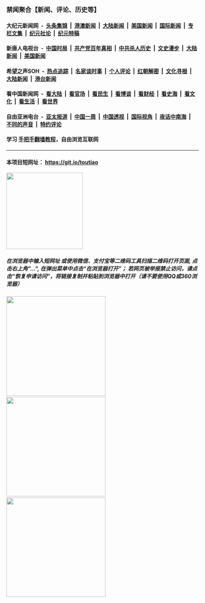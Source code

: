 ### 禁闻聚合【新闻、评论、历史等】

#### 大纪元新闻网 &nbsp;-&nbsp; [头条集锦](indexes/E头条集锦.md?t=02260702) &nbsp;|&nbsp; [港澳新闻](indexes/E港澳新闻.md?t=02260702)  &nbsp;|&nbsp; [大陆新闻](indexes/E大陆新闻.md?t=02260702) &nbsp;|&nbsp; [美国新闻](indexes/E美国新闻.md?t=02260702) &nbsp;|&nbsp; [国际新闻](indexes/E国际新闻.md?t=02260702) &nbsp;|&nbsp; [专栏文集](indexes/E专栏文集.md?t=02260702) &nbsp;|&nbsp; [纪元社论](indexes/E纪元社论.md?t=02260702) &nbsp;|&nbsp; [纪元特稿](indexes/E纪元特稿.md?t=02260702) 

#### 新唐人电视台 &nbsp;-&nbsp; [中国时局](indexes/N中国时局.md?t=02260702) &nbsp;|&nbsp; [共产党百年真相](indexes/N共产党百年真相.md?t=02260702) &nbsp;|&nbsp; [中共杀人历史](indexes/N中共杀人历史.md?t=02260702) &nbsp;|&nbsp; [文史漫步](indexes/N文史漫步.md?t=02260702) &nbsp;|&nbsp; [大陆新闻](indexes/N大陆新闻.md?t=02260702) &nbsp;|&nbsp; [美国新闻](indexes/N美国新闻.md?t=02260702)

#### 希望之声SOH &nbsp;-&nbsp; [热点追踪](indexes/H热点追踪.md?t=02260702) &nbsp;|&nbsp; [名家谈时事](indexes/H名家谈时事.md?t=02260702) &nbsp;|&nbsp; [个人评论](indexes/H个人评论.md?t=02260702)  &nbsp;|&nbsp; [红朝解密](indexes/H红朝解密.md?t=02260702) &nbsp;|&nbsp; [文化寻根](indexes/H文化寻根.md?t=02260702) &nbsp;|&nbsp; [大陆新闻](indexes/H大陆新闻.md?t=02260702) &nbsp;|&nbsp; [港台新闻](indexes/H港台新闻.md?t=02260702)

#### 看中国新闻网 &nbsp;-&nbsp; [看大陆](indexes/S看大陆.md?t=02260702) &nbsp;|&nbsp; [看官场](indexes/S看官场.md?t=02260702) &nbsp;|&nbsp; [看民生](indexes/S看民生.md?t=02260702)  &nbsp;|&nbsp; [看博谈](indexes/S看博谈.md?t=02260702) &nbsp;|&nbsp; [看财经](indexes/S看财经.md?t=02260702) &nbsp;|&nbsp; [看史海](indexes/S看史海.md?t=02260702) &nbsp;|&nbsp; [看文化](indexes/S看文化.md?t=02260702) &nbsp;|&nbsp; [看生活](indexes/S看生活.md?t=02260702) &nbsp;|&nbsp; [看世界](indexes/S看世界.md?t=02260702)

#### 自由亚洲电台 &nbsp;-&nbsp; [亚太报道](indexes/R亚太报道.md?t=02260702) &nbsp;|&nbsp; [中国一周](indexes/R中国一周.md?t=02260702) &nbsp;|&nbsp; [中国透视](indexes/R中国透视.md?t=02260702)  &nbsp;|&nbsp; [国际视角](indexes/R国际视角.md?t=02260702) &nbsp;|&nbsp; [夜话中南海](indexes/R夜话中南海.md?t=02260702) &nbsp;|&nbsp; [不同的声音](indexes/R不同的声音.md?t=02260702) &nbsp;|&nbsp; [特约评论](indexes/R特约评论.md?t=02260702)

#### 学习 [手把手翻墙教程](https://github.com/gfw-breaker/guides/wiki)，自由浏览互联网

----

#### 本项目短网址： https://git.io/toutiao
<img src="https://raw.githubusercontent.com/gfw-breaker/banned-news/master/scripts/img/qr.png" width="200px"/>  

##### 在浏览器中输入短网址 或使用微信、支付宝等二维码工具扫描二维码打开页面, 点击右上角"...", 在弹出菜单中点击“在浏览器打开”； 若网页被举报禁止访问，请点击“恢复申请访问”，将链接复制并粘贴到浏览器中打开（请不要使用QQ或360浏览器）

<img src="https://raw.githubusercontent.com/gfw-breaker/banned-news/master/scripts/img/1.png" width="260px"/> &nbsp; <img src="https://raw.githubusercontent.com/gfw-breaker/banned-news/master/scripts/img/2.png" width="260px"/> &nbsp; <img src="https://raw.githubusercontent.com/gfw-breaker/banned-news/master/scripts/img/3.png" width="260px"/>

